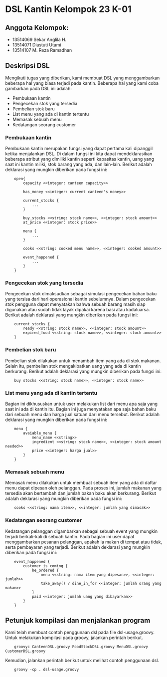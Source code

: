 # DSL Kantin Kelompok 23 K-01
## Anggota Kelompok:
- 13514069 Sekar Anglila H.
- 13514071 Diastuti Utami
- 13514107 M. Reza Ramadhan

## Deskripsi DSL
Mengikuti tugas yang diberikan, kami membuat DSL yang menggambarkan beberapa hal yang biasa terjadi pada kantin. Beberapa hal yang kami coba gambarkan pada DSL ini adalah:

- Pembukaan kantin
- Pengecekan stok yang tersedia
- Pembelian stok baru
- List menu yang ada di kantin tertentu
- Memasak sebuah menu
- Kedatangan seorang customer

### Pembukaan kantin
Pembukaan kantin merupakan fungsi yang dapat pertama kali dipanggil ketika menjalankan DSL. Di dalam fungsi ini kita dapat mendeklarasikan beberapa atribut yang dimiliki kantin seperti kapasitas kantin, uang yang saat ini kantin miliki, stok barang yang ada, dan lain-lain.
Berikut adalah deklarasi yang mungkin diberikan pada fungsi ini:

```
    open{
        capacity <<integer: canteen capacity>>

        has_money <<integer: current canteen's money>>

        current_stocks {
            ...
        }

        buy_stocks <<string: stock name>>, <<integer: stock amount>>
        at_price <<integer: stock price>>

        menu {
            ...
        }

        cooks <<string: cooked menu name>>, <<integer: cooked amount>>

        event_happened {
            ...
        }
    }

```

### Pengecekan stok yang tersedia
Pengecekan stok dimaksudkan sebagai simulasi pengecekan bahan baku yang tersisa dari hari operasional kantin sebelumnya. Dalam pengecekan stok pengguna dapat menyatakan bahwa sebuah barang masih siap digunakan atau sudah tidak layak dipakai karena basi atau kadaluarsa.
Berikut adalah deklarasi yang mungkin diberikan pada fungsi ini:
```
    current_stocks {
        ready <<string: stock name>>, <<integer: stock amount>>
        expired_food <<string: stock name>>, <<integer: stock amount>>
    }
```

### Pembelian stok baru
Pembelian stok dilakukan untuk menambah item yang ada di stok makanan. Selain itu, pembelian stok mengakibatkan uang yang ada di kantin berkurang.
Berikut adalah deklarasi yang mungkin diberikan pada fungsi ini:
```
    buy stocks <<string: stock name>>, <<integer: stock name>>
```

### List menu yang ada di kantin tertentu
Bagian ini dikhususkan untuk user melakukan list dari menu apa saja yang saat ini ada di kantin itu. Bagian ini juga menyatakan apa saja bahan baku dari sebuah menu dan harga jual satuan dari menu tersebut.
Berikut adalah deklarasi yang mungkin diberikan pada fungsi ini:
```
    menu {
        avaiable_menu {
            menu_name <<string>>
            ingredient <<string: stock name>>, <<integer: stock amount needed>>
            price <<integer: harga jual>>
        }
    }
```

### Memasak sebuah menu
Memasak menu dilakukan untuk membuat sebuah item yang ada di daftar menu dapat dipesan oleh pelanggan. Pada proses ini, jumlah makanan yang tersedia akan bertambah dan jumlah bakan baku akan berkurang.
Berikut adalah deklarasi yang mungkin diberikan pada fungsi ini:
```
    cooks <<string: nama item>>, <<integer: jumlah yang dimasak>>
```

### Kedatangan seorang customer
Kedatangan pelanggan digambarkan sebagai sebuah event yang mungkin terjadi berkali-kali di sebuah kantin. Pada bagian ini user dapat menggambarkan pesanan pelanggan, apakah ia makan di tempat atau tidak, serta pembayaran yang terjadi.
Berikut adalah deklarasi yang mungkin diberikan pada fungsi ini:
```
    event_happened {
        customer_is_coming {
            he_ordered {
                menu <<string: nama item yang dipesan>>, <<integer: jumlah>>
                take_away() / dine_in_for <<integer: jumlah orang yang makan>>
            }
            paid <<integer: jumlah uang yang dibayarkan>>
        }
    }
```
## Petunjuk kompilasi dan menjalankan program
Kami telah membuat contoh penggunaan dsl pada file dsl-usage.groovy.
Untuk melakukan kompilasi pada groovy, jalankan perintah berikut.
```
    groovyc CanteenDSL.groovy FoodStockDSL.groovy MenuDSL.groovy CustomerDSL.groovy
```

Kemudian, jalankan perintah berikut untuk melihat contoh penggunaan dsl.
```
    groovy -cp . dsl-usage.groovy
```
